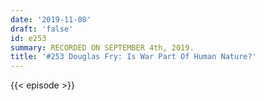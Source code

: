 ```yaml
---
date: '2019-11-08'
draft: 'false'
id: e253
summary: RECORDED ON SEPTEMBER 4th, 2019.
title: '#253 Douglas Fry: Is War Part Of Human Nature?'
---
```

{{< episode >}}
